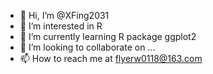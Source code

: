 - 👋 Hi, I’m @XFing2031
- 👀 I’m interested in R
- 🌱 I’m currently learning R package ggplot2
- 💞️ I’m looking to collaborate on ...
- 📫 How to reach me at flyerw0118@163.com

<!---
XFing2031/XFing2031 is a ✨ special ✨ repository because its `README.md` (this file) appears on your GitHub profile.
You can click the Preview link to take a look at your changes.
--->

